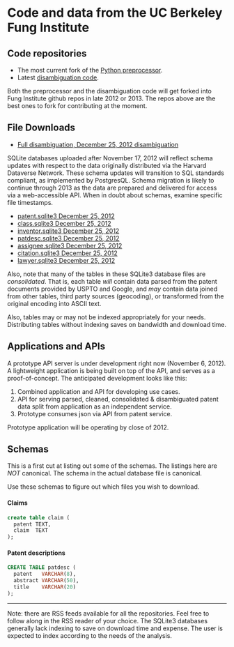 # Code and data from the UC Berkeley Fung Institute

## Code repositories


* The most current fork of the [Python preprocessor](https://github.com/funginstitute/patentprocessor).
* Latest [disambiguation code](https://github.com/funginstitute/disambiguator).

Both the preprocessor and the disambiguation code will get forked into
Fung Institute github repos in late 2012 or 2013. The repos above are the
best ones to fork for contributing at the moment.


## File Downloads

* [Full disambiguation, December 25, 2012 disambiguation](https://s3.amazonaws.com/funginstitute/full.sqlite3)

SQLite databases uploaded after November 17, 2012 will reflect schema
updates with respect to the data originally distributed via the Harvard
Dataverse Network. These schema updates will transition to SQL standards
compliant, as implemented by PostgresQL. Schema migration is likely to
continue through 2013 as the data are prepared and delivered for access via
a web-accessible API. When in doubt about schemas, examine specific file
timestamps.

* [patent.sqlite3 December 25, 2012](https://s3.amazonaws.com/funginstitute/patent.sqlite3)
* [class.sqlite3 December 25, 2012](https://s3.amazonaws.com/funginstitute/class.sqlite3)
* [inventor.sqlite3 December 25, 2012](https://s3.amazonaws.com/funginstitute/inventor.sqlite3)
* [patdesc.sqlite3 December 25, 2012](https://s3.amazonaws.com/funginstitute/patdesc.sqlite3)
* [assignee.sqlite3 December 25, 2012](https://s3.amazonaws.com/funginstitute/assignee.sqlite3)
* [citation.sqlite3 December 25, 2012](https://s3.amazonaws.com/funginstitute/citation.sqlite3)
* [lawyer.sqlite3 December 25, 2012](https://s3.amazonaws.com/funginstitute/lawyer.sqlite3)

Also, note that many of the tables in these SQLite3 database files are
*consolidated*. That is, each table *will* contain data parsed from the
patent documents provided by USPTO and Google, and *may* contain data
joined from other tables, third party sources (geocoding), or
transformed from the original encoding into ASCII text.

Also, tables may or may not be indexed appropriately for your needs. Distributing tables
without indexing saves on bandwidth and download time.

## Applications and APIs

A prototype API server is under development right now (November 6, 2012).
A lightweight application is being built on top of the API, and serves
as a proof-of-concept. The anticipated development looks like this:

1. Combined application and API for developing use cases.
2. API for serving parsed, cleaned, consolidated  & disambiguated patent 
data split from application as an independent service.
3. Prototype consumes json via API from patent service.

Prototype application will be operating by close of 2012.

## Schemas

This is a first cut at listing out some of the schemas. The listings here are *NOT* canonical.
The schema in the actual database file is canonical.

Use these schemas to figure out which files you wish to download.

#### Claims

```sql
create table claim (
  patent TEXT,
  claim  TEXT
);
```

#### Patent descriptions

```sql
CREATE TABLE patdesc (
  patent   VARCHAR(8),
  abstract VARCHAR(50),
  title    VARCHAR(20)
);
```

---

Note: there are RSS feeds available for all the repositories.
Feel free to follow along in the RSS reader of your choice.
The SQLite3 databases generally lack indexing to save on download
time and expense. The user is expected to index according to
the needs of the analysis.


